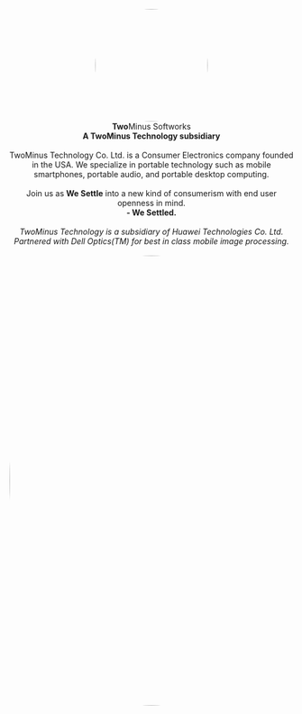 <p align="center">
  <a href="url"><img src="https://media.discordapp.net/attachments/1136863584903778326/1150959652692054076/TwoMinus_Logo_interstellar.png" height="auto" width="200" style="border-radius:50%"></a>
  <br><b>Two</b>Minus Softworks<br>
  <b>A TwoMinus Technology subsidiary</b><br><br>
  TwoMinus Technology Co. Ltd. is a Consumer Electronics company founded in the USA. We specialize in portable technology such as mobile smartphones, portable audio, and portable desktop computing.
  <br><br>Join us as <b>We Settle</b> into a new kind of consumerism with end user openness in mind.
  <br><b>- We Settled.</b>
  <br><br><em>TwoMinus Technology is a subsidiary of Huawei Technologies Co. Ltd.</em>
  <br><em>Partnered with Dell Optics(TM) for best in class mobile image processing.</em>
  <br><br><a href="url"><img src="https://cdn.discordapp.com/attachments/941723666792738836/1150976445770911765/Screenshot_20230911_220026.png" height="auto" width="800" style="border-radius:50%"></a>
</p>
